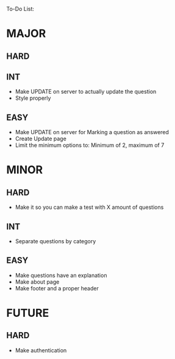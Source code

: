 To-Do List:

# MAJOR

## HARD

## INT

- Make UPDATE on server to actually update the question
- Style properly

## EASY

- Make UPDATE on server for Marking a question as answered
- Create Update page
- Limit the minimum options to: Minimum of 2, maximum of 7


# MINOR

## HARD

- Make it so you can make a test with X amount of questions

## INT

- Separate questions by category

## EASY

- Make questions have an explanation
- Make about page
- Make footer and a proper header


# FUTURE

## HARD

- Make authentication